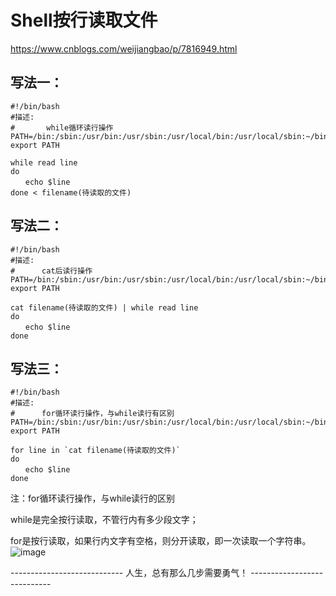 # Shell按行读取文件
https://www.cnblogs.com/weijiangbao/p/7816949.html
## 写法一：


```
#!/bin/bash
#描述:
#       while循环读行操作
PATH=/bin:/sbin:/usr/bin:/usr/sbin:/usr/local/bin:/usr/local/sbin:~/bin
export PATH

while read line
do
　　echo $line
done < filename(待读取的文件)
```
## 写法二：


```
#!/bin/bash
#描述:
#      cat后读行操作
PATH=/bin:/sbin:/usr/bin:/usr/sbin:/usr/local/bin:/usr/local/sbin:~/bin
export PATH

cat filename(待读取的文件) | while read line
do
　　echo $line
done
```

## 写法三：

```
#!/bin/bash
#描述:
#      for循环读行操作，与while读行有区别
PATH=/bin:/sbin:/usr/bin:/usr/sbin:/usr/local/bin:/usr/local/sbin:~/bin
export PATH

for line in `cat filename(待读取的文件)`
do
　　echo $line
done
```

注：for循环读行操作，与while读行的区别

while是完全按行读取，不管行内有多少段文字；

for是按行读取，如果行内文字有空格，则分开读取，即一次读取一个字符串。
![image](https://images2017.cnblogs.com/blog/1133613/201711/1133613-20171110234345403-219379134.png)


---------------------------- 人生，总有那么几步需要勇气！ ----------------------------

